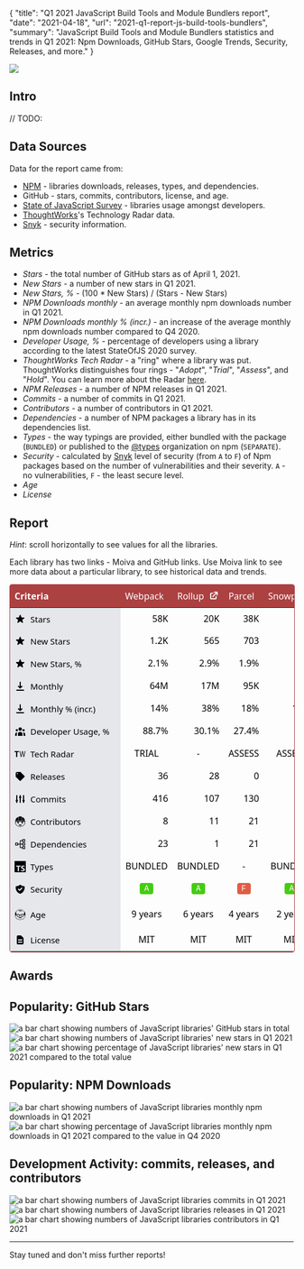 {
    "title": "Q1 2021 JavaScript Build Tools and Module Bundlers report",
    "date": "2021-04-18",
    "url": "2021-q1-report-js-build-tools-bundlers",
    "summary": "JavaScript Build Tools and Module Bundlers statistics and trends in Q1 2021: Npm Downloads, GitHub Stars, Google Trends, Security, Releases, and more."
}

![](/blog/images/2021-q1-report/logo.png)

## Intro
// TODO:

## Data Sources
Data for the report came from:
- [NPM](https://www.npmjs.com/) - libraries downloads, releases, types, and dependencies.
- GitHub - stars, commits, contributors, license, and age.
- [State of JavaScript Survey](https://stateofjs.com/) - libraries usage amongst developers.
- [ThoughtWorks](https://www.thoughtworks.com/)'s Technology Radar data.
- [Snyk](https://snyk.io/) - security information.

## Metrics
- *Stars* - the total number of GitHub stars as of April 1, 2021.
- *New Stars* - a number of new stars in Q1 2021.
- *New Stars, %* - (100 * New Stars) / (Stars - New Stars)
- *NPM Downloads monthly* - an average monthly npm downloads number in Q1 2021.
- *NPM Downloads monthly % (incr.)* - an increase of the average monthly npm downloads number compared to Q4 2020.
- *Developer Usage, %* - percentage of developers using a library according to the latest StateOfJS 2020 survey.
- *ThoughtWorks Tech Radar* - a "ring" where a library was put. ThoughtWorks distinguishes four rings - "*Adopt*", "*Trial*", "*Assess*", and "*Hold*". You can learn more about the Radar [here](https://www.thoughtworks.com/radar/faq).
- *NPM Releases* - a number of NPM releases in Q1 2021.
- *Commits* - a number of commits in Q1 2021.
- *Contributors* - a number of contributors in Q1 2021.
- *Dependencies* - a number of NPM packages a library has in its dependencies list.
- *Types* - the way typings are provided, either bundled with the package (`BUNDLED`) or published to the [@types](https://www.npmjs.com/~types) organization on npm (`SEPARATE`).
- *Security* - calculated by [Snyk](https://snyk.io/) level of security (from `A` to `F`) of Npm packages based on the number of vulnerabilities and their severity. `A` - no vulnerabilities, `F` - the least secure level.
- *Age*
- *License*

## Report
*Hint*: scroll horizontally to see values for all the libraries.

Each library has two links - Moiva and GitHub links. Use Moiva link to see more data about a particular library, to see historical data and trends.

<style type='text/css'>
.wrapper-2021q1 {
    border-color: rgba(172, 65, 66, 1);
    border-radius: 0.25rem;
    border-width: 1px;
    border-style: solid;
    width: 100%;
    overflow: scroll;
}
.wrapper-2021q1 table {
  padding: 0;
  margin: 0;
  border: none;
    font-size: 16px;
    border-width: 1px;
    table-layout: auto;
    border-collapse: collapse;
    text-indent: 0;
    border-color: inherit;
    font-family: ui-sans-serif, system-ui, -apple-system, BlinkMacSystemFont, "Segoe UI", Roboto, "Helvetica Neue", Arial, "Noto Sans", sans-serif, "Apple Color Emoji", "Segoe UI Emoji", "Segoe UI Symbol", "Noto Color Emoji";
}
.wrapper-2021q1 thead {
    background-color: rgba(172, 65, 66, 1.0);
    color: white;
}
.wrapper-2021q1 thead th {
    z-index: 1;
    border: none;
}

.wrapper-2021q1 thead th:first-child {
    background-color: rgba(172, 65, 66, 1.0);
    height: 2.5rem;
    position: -webkit-sticky;
    position: sticky;
    left: 0;
    z-index: 2;
}

.wrapper-2021q1 thead th:first-child div {
    width: 180px;
}

.wrapper-2021q1 thead th div {
    display: flex;
}

.wrapper-2021q1 tbody {
    color: black;
}

.wrapper-2021q1 tbody th {
    font-weight: 500;
    font-size: 15px;
    position: -webkit-sticky;
    position: sticky;
    left: 0;
    z-index: 1;
    background-color: rgba(229, 231, 235, 1.0) !important;
    padding-left: 0.5rem;
    padding-right: 0.5rem;
    border-left: none;
}

.wrapper-2021q1 tbody tr {
    height: 40px;
}

.wrapper-2021q1 td, th {
    border-bottom: none;
    border-top: none;
}

.wrapper-2021q1 a.primary-link {
    font-weight: 400;
    color: rgba(255, 255, 255, 1) !important;
}

.wrapper-2021q1 a.primary-link:hover {
    font-weight: 400;
    --tw-text-opacity: 1;
    color: rgba(255, 255, 255, var(--tw-text-opacity));
    text-decoration: underline;
}
.wrapper-2021q1 a, .link {
    cursor: pointer;
    font-weight: 400;
    color: rgba(172, 65, 66, 1);
}
.wrapper-2021q1 a {
    color: inherit;
    text-decoration: inherit;
}

.wrapper-2021q1 .ml-2 {
    margin-left: 0.5rem;
}
.wrapper-2021q1 svg {
    display: block;
    vertical-align: middle;
}
.wrapper-2021q1 .w-5 {
    width: 1.25rem;
}
.wrapper-2021q1 .h-5 {
    height: 1.25rem;
}
.wrapper-2021q1 .border-r {
    border-right-width: 1px !important;
}

.wrapper-2021q1 .border-gray-300 {
    border-color: rgba(209, 213, 219, 1);
}

.wrapper-2021q1 .items-center {
    align-items: center;
}

.wrapper-2021q1 .flex {
    display: flex;
}
.wrapper-2021q1 .justify-end {
    justify-content: flex-end;
}
.wrapper-2021q1 .justify-center {
    justify-content: center;
}
.wrapper-2021q1 .sec {
    border-radius: 4px;
    width: 24px;
    height: 20px;
    display: flex;
    align-items: center;
    justify-content: center;
    font-family: ui-monospace, SFMono-Regular, Menlo, Monaco, Consolas, "Liberation Mono", "Courier New", monospace;
    font-size: 14px;
    line-height: 20px;
    color: white !important;
    text-decoration: none;
}
.wrapper-2021q1 .sec-A {
    background-color: #4c1;
}
.wrapper-2021q1 .sec-E, .wrapper-2021q1 .sec-F {
    background-color: #e05d44;
}
</style>

<div class="wrapper-2021q1"><table><thead class="text-white bg-primary"><tr><th scope="col"><div class="w-52">Criteria</div></th><th scope="col"><div><a href="/?npm=webpack" class="primary-link">Webpack</a><a href="https://github.com/webpack/webpack" target="_blank" class="ml-2 primary-link"><svg xmlns="http://www.w3.org/2000/svg" class="w-5 h-5" viewBox="0 0 20 20" fill="currentColor"><path d="M11 3a1 1 0 100 2h2.586l-6.293 6.293a1 1 0 101.414 1.414L15 6.414V9a1 1 0 102 0V4a1 1 0 00-1-1h-5z"></path><path d="M5 5a2 2 0 00-2 2v8a2 2 0 002 2h8a2 2 0 002-2v-3a1 1 0 10-2 0v3H5V7h3a1 1 0 000-2H5z"></path></svg></a></div></th><th scope="col"><div><a href="/?npm=rollup" class="primary-link">Rollup</a><a href="https://github.com/rollup/rollup" target="_blank" class="ml-2 primary-link"><svg xmlns="http://www.w3.org/2000/svg" class="w-5 h-5" viewBox="0 0 20 20" fill="currentColor"><path d="M11 3a1 1 0 100 2h2.586l-6.293 6.293a1 1 0 101.414 1.414L15 6.414V9a1 1 0 102 0V4a1 1 0 00-1-1h-5z"></path><path d="M5 5a2 2 0 00-2 2v8a2 2 0 002 2h8a2 2 0 002-2v-3a1 1 0 10-2 0v3H5V7h3a1 1 0 000-2H5z"></path></svg></a></div></th><th scope="col"><div><a href="/?npm=@parcel/core" class="primary-link">Parcel</a><a href="https://github.com/parcel-bundler/parcel" target="_blank" class="ml-2 primary-link"><svg xmlns="http://www.w3.org/2000/svg" class="w-5 h-5" viewBox="0 0 20 20" fill="currentColor"><path d="M11 3a1 1 0 100 2h2.586l-6.293 6.293a1 1 0 101.414 1.414L15 6.414V9a1 1 0 102 0V4a1 1 0 00-1-1h-5z"></path><path d="M5 5a2 2 0 00-2 2v8a2 2 0 002 2h8a2 2 0 002-2v-3a1 1 0 10-2 0v3H5V7h3a1 1 0 000-2H5z"></path></svg></a></div></th><th scope="col"><div><a href="/?npm=snowpack" class="primary-link">Snowpack</a><a href="https://github.com/snowpackjs/snowpack" target="_blank" class="ml-2 primary-link"><svg xmlns="http://www.w3.org/2000/svg" class="w-5 h-5" viewBox="0 0 20 20" fill="currentColor"><path d="M11 3a1 1 0 100 2h2.586l-6.293 6.293a1 1 0 101.414 1.414L15 6.414V9a1 1 0 102 0V4a1 1 0 00-1-1h-5z"></path><path d="M5 5a2 2 0 00-2 2v8a2 2 0 002 2h8a2 2 0 002-2v-3a1 1 0 10-2 0v3H5V7h3a1 1 0 000-2H5z"></path></svg></a></div></th><th scope="col"><div><a href="/?npm=vite" class="primary-link">Vite</a><a href="https://github.com/vitejs/vite" target="_blank" class="ml-2 primary-link"><svg xmlns="http://www.w3.org/2000/svg" class="w-5 h-5" viewBox="0 0 20 20" fill="currentColor"><path d="M11 3a1 1 0 100 2h2.586l-6.293 6.293a1 1 0 101.414 1.414L15 6.414V9a1 1 0 102 0V4a1 1 0 00-1-1h-5z"></path><path d="M5 5a2 2 0 00-2 2v8a2 2 0 002 2h8a2 2 0 002-2v-3a1 1 0 10-2 0v3H5V7h3a1 1 0 000-2H5z"></path></svg></a></div></th><th scope="col"><div><a href="/?npm=esbuild" class="primary-link">Esbuild</a><a href="https://github.com/evanw/esbuild" target="_blank" class="ml-2 primary-link"><svg xmlns="http://www.w3.org/2000/svg" class="w-5 h-5" viewBox="0 0 20 20" fill="currentColor"><path d="M11 3a1 1 0 100 2h2.586l-6.293 6.293a1 1 0 101.414 1.414L15 6.414V9a1 1 0 102 0V4a1 1 0 00-1-1h-5z"></path><path d="M5 5a2 2 0 00-2 2v8a2 2 0 002 2h8a2 2 0 002-2v-3a1 1 0 10-2 0v3H5V7h3a1 1 0 000-2H5z"></path></svg></a></div></th><th scope="col"><div><a href="/?npm=wmr" class="primary-link">Wmr</a><a href="https://github.com/preactjs/wmr" target="_blank" class="ml-2 primary-link"><svg xmlns="http://www.w3.org/2000/svg" class="w-5 h-5" viewBox="0 0 20 20" fill="currentColor"><path d="M11 3a1 1 0 100 2h2.586l-6.293 6.293a1 1 0 101.414 1.414L15 6.414V9a1 1 0 102 0V4a1 1 0 00-1-1h-5z"></path><path d="M5 5a2 2 0 00-2 2v8a2 2 0 002 2h8a2 2 0 002-2v-3a1 1 0 10-2 0v3H5V7h3a1 1 0 000-2H5z"></path></svg></a></div></th><th scope="col"><div><a href="/?npm=browserify" class="primary-link">Browserify</a><a href="https://github.com/browserify/browserify" target="_blank" class="ml-2 primary-link"><svg xmlns="http://www.w3.org/2000/svg" class="w-5 h-5" viewBox="0 0 20 20" fill="currentColor"><path d="M11 3a1 1 0 100 2h2.586l-6.293 6.293a1 1 0 101.414 1.414L15 6.414V9a1 1 0 102 0V4a1 1 0 00-1-1h-5z"></path><path d="M5 5a2 2 0 00-2 2v8a2 2 0 002 2h8a2 2 0 002-2v-3a1 1 0 10-2 0v3H5V7h3a1 1 0 000-2H5z"></path></svg></a></div></th><th scope="col"><div><a href="/?npm=microbundle" class="primary-link">Microbundle</a><a href="https://github.com/developit/microbundle" target="_blank" class="ml-2 primary-link"><svg xmlns="http://www.w3.org/2000/svg" class="w-5 h-5" viewBox="0 0 20 20" fill="currentColor"><path d="M11 3a1 1 0 100 2h2.586l-6.293 6.293a1 1 0 101.414 1.414L15 6.414V9a1 1 0 102 0V4a1 1 0 00-1-1h-5z"></path><path d="M5 5a2 2 0 00-2 2v8a2 2 0 002 2h8a2 2 0 002-2v-3a1 1 0 10-2 0v3H5V7h3a1 1 0 000-2H5z"></path></svg></a></div></th></tr></thead><tbody><!-- Stars --><tr class="row"><th class="border-r border-gray-300"><div class="flex items-center border-r"><svg xmlns="http://www.w3.org/2000/svg" class="w-5 h-5" viewBox="0 0 20 20" fill="currentColor"><path d="M9.049 2.927c.3-.921 1.603-.921 1.902 0l1.07 3.292a1 1 0 00.95.69h3.462c.969 0 1.371 1.24.588 1.81l-2.8 2.034a1 1 0 00-.364 1.118l1.07 3.292c.3.921-.755 1.688-1.54 1.118l-2.8-2.034a1 1 0 00-1.175 0l-2.8 2.034c-.784.57-1.838-.197-1.539-1.118l1.07-3.292a1 1 0 00-.364-1.118L2.98 8.72c-.783-.57-.38-1.81.588-1.81h3.461a1 1 0 00.951-.69l1.07-3.292z"></path></svg><div class="ml-2">Stars</div></div></th><td class="border-r border-gray-300"><div class="flex justify-end" data-v-76753836="">58K</div></td><td class="border-r border-gray-300"><div class="flex justify-end" data-v-76753836="">20K</div></td><td class="border-r border-gray-300"><div class="flex justify-end" data-v-76753836="">38K</div></td><td class="border-r border-gray-300"><div class="flex justify-end" data-v-76753836="">18K</div></td><td class="border-r border-gray-300"><div class="flex justify-end" data-v-76753836="">24K</div></td><td class="border-r border-gray-300"><div class="flex justify-end" data-v-76753836="">23K</div></td><td class="border-r border-gray-300"><div class="flex justify-end" data-v-76753836="">3.8K</div></td><td class="border-r border-gray-300"><div class="flex justify-end" data-v-76753836="">14K</div></td><td class="border-r border-gray-300"><div class="flex justify-end" data-v-76753836="">6K</div></td></tr><tr class="row"><th class="border-r border-gray-300"><div class="flex items-center border-r"><svg xmlns="http://www.w3.org/2000/svg" class="w-5 h-5" viewBox="0 0 20 20" fill="currentColor"><path d="M9.049 2.927c.3-.921 1.603-.921 1.902 0l1.07 3.292a1 1 0 00.95.69h3.462c.969 0 1.371 1.24.588 1.81l-2.8 2.034a1 1 0 00-.364 1.118l1.07 3.292c.3.921-.755 1.688-1.54 1.118l-2.8-2.034a1 1 0 00-1.175 0l-2.8 2.034c-.784.57-1.838-.197-1.539-1.118l1.07-3.292a1 1 0 00-.364-1.118L2.98 8.72c-.783-.57-.38-1.81.588-1.81h3.461a1 1 0 00.951-.69l1.07-3.292z"></path></svg><div class="ml-2">New Stars</div></div></th><td class="border-r border-gray-300 bg-gray-200"><div class="flex items-center justify-end" data-v-76753836="">1.2K</div></td><td class="border-r border-gray-300 bg-gray-200"><div class="flex items-center justify-end" data-v-76753836="">565</div></td><td class="border-r border-gray-300 bg-gray-200"><div class="flex items-center justify-end" data-v-76753836="">703</div></td><td class="border-r border-gray-300 bg-gray-200"><div class="flex items-center justify-end" data-v-76753836="">3.1K</div></td><td class="border-r border-gray-300 bg-gray-200"><div class="flex items-center justify-end" data-v-76753836="">9.4K</div></td><td class="border-r border-gray-300 bg-gray-200"><div class="flex items-center justify-end" data-v-76753836="">6.3K</div></td><td class="border-r border-gray-300 bg-gray-200"><div class="flex items-center justify-end" data-v-76753836="">596</div></td><td class="border-r border-gray-300 bg-gray-200"><div class="flex items-center justify-end" data-v-76753836="">167</div></td><td class="border-r border-gray-300 bg-gray-200"><div class="flex items-center justify-end" data-v-76753836="">387</div></td></tr><tr class="row"><th class="border-r border-gray-300"><div class="flex items-center border-r"><svg xmlns="http://www.w3.org/2000/svg" class="w-5 h-5" viewBox="0 0 20 20" fill="currentColor"><path d="M9.049 2.927c.3-.921 1.603-.921 1.902 0l1.07 3.292a1 1 0 00.95.69h3.462c.969 0 1.371 1.24.588 1.81l-2.8 2.034a1 1 0 00-.364 1.118l1.07 3.292c.3.921-.755 1.688-1.54 1.118l-2.8-2.034a1 1 0 00-1.175 0l-2.8 2.034c-.784.57-1.838-.197-1.539-1.118l1.07-3.292a1 1 0 00-.364-1.118L2.98 8.72c-.783-.57-.38-1.81.588-1.81h3.461a1 1 0 00.951-.69l1.07-3.292z"></path></svg><div class="ml-2">New Stars, %</div></div></th><td class="border-r border-gray-300"><div class="flex items-center justify-end" data-v-76753836="">2.1% </div></td><td class="border-r border-gray-300"><div class="flex items-center justify-end" data-v-76753836="">2.9% </div></td><td class="border-r border-gray-300"><div class="flex items-center justify-end" data-v-76753836="">1.9% </div></td><td class="border-r border-gray-300"><div class="flex items-center justify-end" data-v-76753836="">21% </div></td><td class="border-r border-gray-300"><div class="flex items-center justify-end" data-v-76753836="">68% </div></td><td class="border-r border-gray-300"><div class="flex items-center justify-end" data-v-76753836="">38% </div></td><td class="border-r border-gray-300"><div class="flex items-center justify-end" data-v-76753836="">19% </div></td><td class="border-r border-gray-300"><div class="flex items-center justify-end" data-v-76753836="">1.2% </div></td><td class="border-r border-gray-300"><div class="flex items-center justify-end" data-v-76753836="">7% </div></td></tr><tr class="row"><th class="border-r border-gray-300"><div class="flex items-center border-r"><svg xmlns="http://www.w3.org/2000/svg" class="w-5 h-5" viewBox="0 0 20 20" fill="currentColor"><path fill-rule="evenodd" d="M3 17a1 1 0 011-1h12a1 1 0 110 2H4a1 1 0 01-1-1zm3.293-7.707a1 1 0 011.414 0L9 10.586V3a1 1 0 112 0v7.586l1.293-1.293a1 1 0 111.414 1.414l-3 3a1 1 0 01-1.414 0l-3-3a1 1 0 010-1.414z" clip-rule="evenodd"></path></svg><div class="ml-2">Monthly</div></div></th><td class="border-r border-gray-300 bg-gray-200"><div class="flex items-center justify-end" data-v-76753836="">64M</div></td><td class="border-r border-gray-300 bg-gray-200"><div class="flex items-center justify-end" data-v-76753836="">17M</div></td><td class="border-r border-gray-300 bg-gray-200"><div class="flex items-center justify-end" data-v-76753836="">95K</div></td><td class="border-r border-gray-300 bg-gray-200"><div class="flex items-center justify-end" data-v-76753836="">142K</div></td><td class="border-r border-gray-300 bg-gray-200"><div class="flex items-center justify-end" data-v-76753836="">168K</div></td><td class="border-r border-gray-300 bg-gray-200"><div class="flex items-center justify-end" data-v-76753836="">1.1M</div></td><td class="border-r border-gray-300 bg-gray-200"><div class="flex items-center justify-end" data-v-76753836="">1.2K</div></td><td class="border-r border-gray-300 bg-gray-200"><div class="flex items-center justify-end" data-v-76753836="">5M</div></td><td class="border-r border-gray-300 bg-gray-200"><div class="flex items-center justify-end" data-v-76753836="">91K</div></td></tr><tr class="row"><th class="border-r border-gray-300"><div class="flex items-center border-r"><svg xmlns="http://www.w3.org/2000/svg" class="w-5 h-5" viewBox="0 0 20 20" fill="currentColor"><path fill-rule="evenodd" d="M3 17a1 1 0 011-1h12a1 1 0 110 2H4a1 1 0 01-1-1zm3.293-7.707a1 1 0 011.414 0L9 10.586V3a1 1 0 112 0v7.586l1.293-1.293a1 1 0 111.414 1.414l-3 3a1 1 0 01-1.414 0l-3-3a1 1 0 010-1.414z" clip-rule="evenodd"></path></svg><div class="ml-2">Monthly % (incr.)</div></div></th><td class="border-r border-gray-300"><div class="flex items-center justify-end" data-v-76753836="">14% </div></td><td class="border-r border-gray-300"><div class="flex items-center justify-end" data-v-76753836="">38% </div></td><td class="border-r border-gray-300"><div class="flex items-center justify-end" data-v-76753836="">18% </div></td><td class="border-r border-gray-300"><div class="flex items-center justify-end" data-v-76753836="">101% </div></td><td class="border-r border-gray-300"><div class="flex items-center justify-end" data-v-76753836="">260% </div></td><td class="border-r border-gray-300"><div class="flex items-center justify-end" data-v-76753836="">189% </div></td><td class="border-r border-gray-300"><div class="flex items-center justify-end" data-v-76753836="">25% </div></td><td class="border-r border-gray-300"><div class="flex items-center justify-end" data-v-76753836="">11% </div></td><td class="border-r border-gray-300"><div class="flex items-center justify-end" data-v-76753836="">14% </div></td></tr><tr class="row"><th class="border-r border-gray-300"><div class="flex items-center border-r"><svg xmlns="http://www.w3.org/2000/svg" class="w-5 h-5" viewBox="0 0 20 20" fill="currentColor"><path d="M13 6a3 3 0 11-6 0 3 3 0 016 0zM18 8a2 2 0 11-4 0 2 2 0 014 0zM14 15a4 4 0 00-8 0v3h8v-3zM6 8a2 2 0 11-4 0 2 2 0 014 0zM16 18v-3a5.972 5.972 0 00-.75-2.906A3.005 3.005 0 0119 15v3h-3zM4.75 12.094A5.973 5.973 0 004 15v3H1v-3a3 3 0 013.75-2.906z"></path></svg><div class="ml-2">Developer Usage, %</div></div></th><td class="border-r border-gray-300 bg-gray-200"><div class="flex items-center justify-end" data-v-76753836="">88.7%</div></td><td class="border-r border-gray-300 bg-gray-200"><div class="flex items-center justify-end" data-v-76753836="">30.1%</div></td><td class="border-r border-gray-300 bg-gray-200"><div class="flex items-center justify-end" data-v-76753836="">27.4%</div></td><td class="border-r border-gray-300 bg-gray-200"><div class="flex items-center justify-end" data-v-76753836="">5.4%</div></td><td class="border-r border-gray-300 bg-gray-200"><div class="flex items-center justify-end" data-v-76753836="">-</div></td><td class="border-r border-gray-300 bg-gray-200"><div class="flex items-center justify-end" data-v-76753836="">5.5%</div></td><td class="border-r border-gray-300 bg-gray-200"><div class="flex items-center justify-end" data-v-76753836="">-</div></td><td class="border-r border-gray-300 bg-gray-200"><div class="flex items-center justify-end" data-v-76753836="">34.9%</div></td><td class="border-r border-gray-300 bg-gray-200"><div class="flex items-center justify-end" data-v-76753836="">-</div></td></tr><tr class="row"><th class="border-r border-gray-300"><div class="flex items-center border-r"><div class="root w-5 dark"><svg xmlns="http://www.w3.org/2000/svg" xmlns:xlink="http://www.w3.org/1999/xlink" viewBox="0 0 66 36" fill="#fff" fill-rule="evenodd" stroke="#000" stroke-linecap="round" stroke-linejoin="round"><path d="M0 5.93V0h25.132v5.93h-9.06v29h-7v-29zM29.255 0h3.5L38.5 28.2 44.87 0h3.463l6.052 28.188L60.535 0H64l-8 34.92h-3.587l-5.93-28.546L40.16 34.92h-3.587z" stroke="none" style="color: black; fill: currentcolor;"></path></svg></div><div class="ml-2">Tech Radar</div></div></th><td class="border-r border-gray-300"><div class="flex items-center justify-center" data-v-76753836="">TRIAL</div></td><td class="border-r border-gray-300"><div class="flex items-center justify-center" data-v-76753836="">-</div></td><td class="border-r border-gray-300"><div class="flex items-center justify-center" data-v-76753836="">ASSESS</div></td><td class="border-r border-gray-300"><div class="flex items-center justify-center" data-v-76753836="">ASSESS</div></td><td class="border-r border-gray-300"><div class="flex items-center justify-center" data-v-76753836="">-</div></td><td class="border-r border-gray-300"><div class="flex items-center justify-center" data-v-76753836="">-</div></td><td class="border-r border-gray-300"><div class="flex items-center justify-center" data-v-76753836="">-</div></td><td class="border-r border-gray-300"><div class="flex items-center justify-center" data-v-76753836="">-</div></td><td class="border-r border-gray-300"><div class="flex items-center justify-center" data-v-76753836="">-</div></td></tr><tr class="row"><th class="border-r border-gray-300"><div class="flex items-center border-r"><svg xmlns="http://www.w3.org/2000/svg" class="w-5 h-5" viewBox="0 0 20 20" fill="currentColor"><path fill-rule="evenodd" d="M17.707 9.293a1 1 0 010 1.414l-7 7a1 1 0 01-1.414 0l-7-7A.997.997 0 012 10V5a3 3 0 013-3h5c.256 0 .512.098.707.293l7 7zM5 6a1 1 0 100-2 1 1 0 000 2z" clip-rule="evenodd"></path></svg><div class="ml-2">Releases</div></div></th><td class="border-r border-gray-300 bg-gray-200"><div class="flex items-center justify-end" data-v-76753836="">36</div></td><td class="border-r border-gray-300 bg-gray-200"><div class="flex items-center justify-end" data-v-76753836="">28</div></td><td class="border-r border-gray-300 bg-gray-200"><div class="flex items-center justify-end" data-v-76753836="">0</div></td><td class="border-r border-gray-300 bg-gray-200"><div class="flex items-center justify-end" data-v-76753836="">18</div></td><td class="border-r border-gray-300 bg-gray-200"><div class="flex items-center justify-end" data-v-76753836="">12</div></td><td class="border-r border-gray-300 bg-gray-200"><div class="flex items-center justify-end" data-v-76753836="">43</div></td><td class="border-r border-gray-300 bg-gray-200"><div class="flex items-center justify-end" data-v-76753836="">10</div></td><td class="border-r border-gray-300 bg-gray-200"><div class="flex items-center justify-end" data-v-76753836="">0</div></td><td class="border-r border-gray-300 bg-gray-200"><div class="flex items-center justify-end" data-v-76753836="">0</div></td></tr><tr class="row"><th class="border-r border-gray-300"><div class="flex items-center border-r"><svg xmlns="http://www.w3.org/2000/svg" class="w-5 h-5" viewBox="0 0 20 20" fill="currentColor"><path d="M5 4a1 1 0 00-2 0v7.268a2 2 0 000 3.464V16a1 1 0 102 0v-1.268a2 2 0 000-3.464V4zM11 4a1 1 0 10-2 0v1.268a2 2 0 000 3.464V16a1 1 0 102 0V8.732a2 2 0 000-3.464V4zM16 3a1 1 0 011 1v7.268a2 2 0 010 3.464V16a1 1 0 11-2 0v-1.268a2 2 0 010-3.464V4a1 1 0 011-1z"></path></svg><div class="ml-2">Commits</div></div></th><td class="border-r border-gray-300"><div class="flex items-center justify-end" data-v-76753836="">416</div></td><td class="border-r border-gray-300"><div class="flex items-center justify-end" data-v-76753836="">107</div></td><td class="border-r border-gray-300"><div class="flex items-center justify-end" data-v-76753836="">130</div></td><td class="border-r border-gray-300"><div class="flex items-center justify-end" data-v-76753836="">514</div></td><td class="border-r border-gray-300"><div class="flex items-center justify-end" data-v-76753836="">1002</div></td><td class="border-r border-gray-300"><div class="flex items-center justify-end" data-v-76753836="">492</div></td><td class="border-r border-gray-300"><div class="flex items-center justify-end" data-v-76753836="">339</div></td><td class="border-r border-gray-300"><div class="flex items-center justify-end" data-v-76753836="">1</div></td><td class="border-r border-gray-300"><div class="flex items-center justify-end" data-v-76753836="">4</div></td></tr><tr class="row"><th class="border-r border-gray-300"><div class="flex items-center border-r"><svg xmlns="http://www.w3.org/2000/svg" class="w-5 h-5" preserveAspectRatio="xMidYMid meet" viewBox="0 0 64 64"><path d="M40.322 4.102C38.603 2.702 35.304 2 32 2c-3.302 0-6.601.701-8.32 2.101v21.41h16.643V4.102z" fill="black"></path><path d="M58.384 27.574l.532.284C58.39 17.578 53.723 9.323 41.937 6.47l.001 17.323c6.843.676 12.639 2.022 16.446 3.781" fill="black"></path><path d="M22.063 23.793l.002-17.323C10.277 9.323 5.61 17.578 5.084 27.859l.532-.284c3.808-1.76 9.604-3.106 16.447-3.782" fill="black"></path><path d="M58 35.486V32h4c0-1.345-1.032-2.616-2.833-3.761c-2.343-.574-9.126-2.125-17.229-2.933v1.717H22.063v-1.717c-8.105.808-14.892 2.358-17.231 2.935C3.031 29.384 2 30.655 2 32h4v3.486C4.496 36.193 3 37.79 3 41c0 3.981 2.302 5.506 4.064 5.893C8.271 55.282 26.084 62 32 62s23.729-6.718 24.936-15.107C58.698 46.506 61 44.981 61 41c0-3.21-1.496-4.807-3-5.514zM56 45h-1v1c0 7.037-16.911 14-23 14S9 53.037 9 46v-1H8c-.122 0-3-.046-3-4c0-3.834 2.701-3.994 3-4h1v-5h46v5h1c.122 0 3 .046 3 4c0 3.834-2.701 3.994-3 4z" fill="black"></path><path d="M25 38.558c0-.552-.113-1.073-.295-1.562c1.03.747 1.859 1.752 2.295 3.06c0-7.998-14-7.998-14-.998c.652-1.632 2.162-2.72 3.963-3.252A4.454 4.454 0 0 0 16 38.558a4.5 4.5 0 0 0 9 0" fill="black"></path><path d="M37 40.056c.436-1.308 1.265-2.313 2.295-3.06A4.451 4.451 0 0 0 39 38.558a4.5 4.5 0 0 0 9 0a4.456 4.456 0 0 0-.963-2.752c1.801.532 3.311 1.62 3.963 3.252c0-7-14-7-14 .998" fill="black"></path><path d="M40.1 49.708H23.901c-.9 0-.9.857-.9.857c0 3.43 4.5 5.143 9 5.143s9-1.713 9-5.143c-.001 0-.001-.857-.901-.857" fill="black"></path></svg><div class="ml-2">Contributors</div></div></th><td class="border-r border-gray-300 bg-gray-200"><div class="flex items-center justify-end" data-v-76753836="">8</div></td><td class="border-r border-gray-300 bg-gray-200"><div class="flex items-center justify-end" data-v-76753836="">11</div></td><td class="border-r border-gray-300 bg-gray-200"><div class="flex items-center justify-end" data-v-76753836="">21</div></td><td class="border-r border-gray-300 bg-gray-200"><div class="flex items-center justify-end" data-v-76753836="">33</div></td><td class="border-r border-gray-300 bg-gray-200"><div class="flex items-center justify-end" data-v-76753836="">58</div></td><td class="border-r border-gray-300 bg-gray-200"><div class="flex items-center justify-end" data-v-76753836="">20</div></td><td class="border-r border-gray-300 bg-gray-200"><div class="flex items-center justify-end" data-v-76753836="">14</div></td><td class="border-r border-gray-300 bg-gray-200"><div class="flex items-center justify-end" data-v-76753836="">1</div></td><td class="border-r border-gray-300 bg-gray-200"><div class="flex items-center justify-end" data-v-76753836="">4</div></td></tr><tr class="row"><th class="border-r border-gray-300"><div class="flex items-center border-r"><svg xmlns="http://www.w3.org/2000/svg" class="w-5 h-5" preserveAspectRatio="xMidYMid meet" viewBox="0 0 32 32"><path d="M30 10V2h-8v3h-5a2.002 2.002 0 0 0-2 2v8h-5v-3H2v8h8v-3h5v8a2.002 2.002 0 0 0 2 2h5v3h8v-8h-8v3h-5v-8h5v3h8v-8h-8v3h-5V7h5v3zM8 18H4v-4h4zm16 6h4v4h-4zm0-10h4v4h-4zm0-10h4v4h-4z" fill="black"></path></svg><div class="ml-2">Dependencies</div></div></th><td class="border-r border-gray-300"><div class="flex items-center justify-end" data-v-76753836="">23</div></td><td class="border-r border-gray-300"><div class="flex items-center justify-end" data-v-76753836="">1</div></td><td class="border-r border-gray-300"><div class="flex items-center justify-end" data-v-76753836="">21</div></td><td class="border-r border-gray-300"><div class="flex items-center justify-end" data-v-76753836="">10</div></td><td class="border-r border-gray-300"><div class="flex items-center justify-end" data-v-76753836="">4</div></td><td class="border-r border-gray-300"><div class="flex items-center justify-end" data-v-76753836="">0</div></td><td class="border-r border-gray-300"><div class="flex items-center justify-end" data-v-76753836="">1</div></td><td class="border-r border-gray-300"><div class="flex items-center justify-end" data-v-76753836="">48</div></td><td class="border-r border-gray-300"><div class="flex items-center justify-end" data-v-76753836="">39</div></td></tr><tr class="row"><th class="border-r border-gray-300"><div class="flex items-center border-r"><div class="flex justify-center w-5"><svg xmlns="http://www.w3.org/2000/svg" class="w-4 h-4" preserveAspectRatio="xMidYMid meet" viewBox="0 0 24 24"><path d="M1.125 0C.502 0 0 .502 0 1.125v21.75C0 23.498.502 24 1.125 24h21.75c.623 0 1.125-.502 1.125-1.125V1.125C24 .502 23.498 0 22.875 0zm17.363 9.75c.612 0 1.154.037 1.627.111a6.38 6.38 0 0 1 1.306.34v2.458a3.95 3.95 0 0 0-.643-.361a5.093 5.093 0 0 0-.717-.26a5.453 5.453 0 0 0-1.426-.2c-.3 0-.573.028-.819.086a2.1 2.1 0 0 0-.623.242c-.17.104-.3.229-.393.374a.888.888 0 0 0-.14.49c0 .196.053.373.156.529c.104.156.252.304.443.444s.423.276.696.41c.273.135.582.274.926.416c.47.197.892.407 1.266.628c.374.222.695.473.963.753c.268.279.472.598.614.957c.142.359.214.776.214 1.253c0 .657-.125 1.21-.373 1.656a3.033 3.033 0 0 1-1.012 1.085a4.38 4.38 0 0 1-1.487.596c-.566.12-1.163.18-1.79.18a9.916 9.916 0 0 1-1.84-.164a5.544 5.544 0 0 1-1.512-.493v-2.63a5.033 5.033 0 0 0 3.237 1.2c.333 0 .624-.03.872-.09c.249-.06.456-.144.623-.25c.166-.108.29-.234.373-.38a1.023 1.023 0 0 0-.074-1.089a2.12 2.12 0 0 0-.537-.5a5.597 5.597 0 0 0-.807-.444a27.72 27.72 0 0 0-1.007-.436c-.918-.383-1.602-.852-2.053-1.405c-.45-.553-.676-1.222-.676-2.005c0-.614.123-1.141.369-1.582c.246-.441.58-.804 1.004-1.089a4.494 4.494 0 0 1 1.47-.629a7.536 7.536 0 0 1 1.77-.201zm-15.113.188h9.563v2.166H9.506v9.646H6.789v-9.646H3.375z" fill="black"></path></svg></div><div class="ml-2">Types</div></div></th><td class="border-r border-gray-300 bg-gray-200"><div class="flex items-center justify-center" data-v-76753836="">BUNDLED</div></td><td class="border-r border-gray-300 bg-gray-200"><div class="flex items-center justify-center" data-v-76753836="">BUNDLED</div></td><td class="border-r border-gray-300 bg-gray-200"><div class="flex items-center justify-center" data-v-76753836="">-</div></td><td class="border-r border-gray-300 bg-gray-200"><div class="flex items-center justify-center" data-v-76753836="">BUNDLED</div></td><td class="border-r border-gray-300 bg-gray-200"><div class="flex items-center justify-center" data-v-76753836="">BUNDLED</div></td><td class="border-r border-gray-300 bg-gray-200"><div class="flex items-center justify-center" data-v-76753836="">BUNDLED</div></td><td class="border-r border-gray-300 bg-gray-200"><div class="flex items-center justify-center" data-v-76753836="">BUNDLED</div></td><td class="border-r border-gray-300 bg-gray-200"><div class="flex items-center justify-center" data-v-76753836="">SEPARATE</div></td><td class="border-r border-gray-300 bg-gray-200"><div class="flex items-center justify-center" data-v-76753836="">-</div></td></tr><tr class="row"><th class="border-r border-gray-300"><div class="flex items-center border-r"><svg xmlns="http://www.w3.org/2000/svg" class="w-5 h-5" viewBox="0 0 20 20" fill="currentColor"><path fill-rule="evenodd" d="M2.166 4.999A11.954 11.954 0 0010 1.944 11.954 11.954 0 0017.834 5c.11.65.166 1.32.166 2.001 0 5.225-3.34 9.67-8 11.317C5.34 16.67 2 12.225 2 7c0-.682.057-1.35.166-2.001zm11.541 3.708a1 1 0 00-1.414-1.414L9 10.586 7.707 9.293a1 1 0 00-1.414 1.414l2 2a1 1 0 001.414 0l4-4z" clip-rule="evenodd"></path></svg><div class="ml-2">Security</div></div></th><td class="border-r border-gray-300"><div class="flex items-center justify-center" data-v-76753836=""><a class="sec sec-A" href="https://snyk.io/advisor/npm-package/webpack" target="_blank" data-v-76753836="">A</a></div></td><td class="border-r border-gray-300"><div class="flex items-center justify-center" data-v-76753836=""><a class="sec sec-A" href="https://snyk.io/advisor/npm-package/rollup" target="_blank" data-v-76753836="">A</a></div></td><td class="border-r border-gray-300"><div class="flex items-center justify-center" data-v-76753836=""><a class="sec sec-F" href="https://snyk.io/advisor/npm-package/@parcel/core" target="_blank" data-v-76753836="">F</a></div></td><td class="border-r border-gray-300"><div class="flex items-center justify-center" data-v-76753836=""><a class="sec sec-A" href="https://snyk.io/advisor/npm-package/snowpack" target="_blank" data-v-76753836="">A</a></div></td><td class="border-r border-gray-300"><div class="flex items-center justify-center" data-v-76753836=""><a class="sec sec-A" href="https://snyk.io/advisor/npm-package/vite" target="_blank" data-v-76753836="">A</a></div></td><td class="border-r border-gray-300"><div class="flex items-center justify-center" data-v-76753836=""><a class="sec sec-A" href="https://snyk.io/advisor/npm-package/esbuild" target="_blank" data-v-76753836="">A</a></div></td><td class="border-r border-gray-300"><div class="flex items-center justify-center" data-v-76753836=""><a class="sec sec-A" href="https://snyk.io/advisor/npm-package/wmr" target="_blank" data-v-76753836="">A</a></div></td><td class="border-r border-gray-300"><div class="flex items-center justify-center" data-v-76753836=""><a class="sec sec-A" href="https://snyk.io/advisor/npm-package/browserify" target="_blank" data-v-76753836="">A</a></div></td><td class="border-r border-gray-300"><div class="flex items-center justify-center" data-v-76753836=""><a class="sec sec-F" href="https://snyk.io/advisor/npm-package/microbundle" target="_blank" data-v-76753836="">F</a></div></td></tr><tr class="row"><th class="border-r border-gray-300"><div class="flex items-center border-r"><svg xmlns="http://www.w3.org/2000/svg" class="w-5 h-5" preserveAspectRatio="xMidYMid meet" viewBox="0 0 64 64"><path d="M60.837 36.945l.498-5.47c0-7.263-1.399-13.073-6.523-16.893C52.008 8.973 45.759 2.001 31.994 2C18.236 2 11.99 8.973 9.188 14.583c-5.124 3.819-6.523 9.63-6.523 16.893l.498 5.47C2.472 37.629 2 38.689 2 40.246c0 4.176 2.442 4.737 3.444 4.791C5.942 53.354 14.301 62 32.001 62c18.793 0 26.05-9.859 26.553-16.962c.614-.028 1.435-.214 2.138-.877c.869-.818 1.308-2.136 1.308-3.915c0-1.557-.472-2.617-1.163-3.301m-1.17 6.134c-.672.632-1.655.442-1.658.443l-.919-.22v.943c0 6.538-6.682 16.267-25.089 16.267S6.913 50.784 6.913 44.246l-.007-.925l-.906.2a1.894 1.894 0 0 1-.378.033c-1.761 0-2.131-1.799-2.131-3.308c0-2.34 1.249-2.831 2.296-2.831c.105 0 .175.007.187.008l.19.024l.18-.069c2.273-.892 3.791-2.253 4.513-4.044c1.396-3.471-.546-7.668-1.707-10.177c-.295-.638-.601-1.296-.681-1.608c.223-1.659 2.953-18.062 23.532-18.062c20.576.002 23.309 16.4 23.531 18.062c-.081.313-.385.971-.681 1.608c-1.161 2.508-3.105 6.706-1.708 10.177c.721 1.791 2.239 3.152 4.513 4.044l.18.067l.186-.021a1.77 1.77 0 0 1 .191-.009c1.047 0 2.296.491 2.296 2.831c0 1.335-.292 2.316-.842 2.833" fill="black"></path><path d="M32.001 46.423c-4.848 0-8.777 2.227-8.777 4.737c0 .337.074 1.178.211 1.178h2.961l.585-1.401l.524 1.401H40.53c.158 0 .246-.878.246-1.243c0-2.509-3.928-4.672-8.775-4.672" fill="black"></path><path d="M32.067 9.329a63.897 63.897 0 0 1 6.987.116c2.333.17 4.659.487 7.043.873c-2.121-1.154-4.453-1.918-6.837-2.381c-2.387-.479-4.833-.622-7.261-.556a40.006 40.006 0 0 0-7.186.946c-2.36.505-4.621 1.272-6.909 1.991c2.429.075 4.804-.285 7.15-.494c2.351-.22 4.682-.435 7.013-.495" fill="black"></path><path d="M32.055 13.438a95.341 95.341 0 0 1 8.52.114c2.844.17 5.681.485 8.563.876c-2.665-1.173-5.51-1.93-8.396-2.39c-2.888-.475-5.823-.615-8.743-.549a58.13 58.13 0 0 0-8.684.943c-2.864.502-5.647 1.273-8.453 1.995c2.922.076 5.799-.281 8.653-.492c2.857-.221 5.698-.436 8.54-.497" fill="black"></path><path d="M43.461 28.132a8.366 8.366 0 0 0-7.682 5.036c-2.671-.143-5.183-.017-7.466.23a8.361 8.361 0 0 0-7.771-5.267c-4.618 0-8.366 3.734-8.366 8.345c0 4.608 3.748 8.346 8.366 8.346c4.619 0 8.368-3.737 8.368-8.346c0-.113-.014-.226-.018-.34c1.93-.197 4.022-.3 6.229-.213c-.015.183-.03.365-.03.553c0 4.608 3.748 8.346 8.369 8.346c4.617 0 8.364-3.737 8.364-8.346c.001-4.61-3.746-8.344-8.363-8.344M20.542 42.039c-3.08 0-5.577-2.489-5.577-5.563s2.497-5.564 5.577-5.564s5.578 2.49 5.578 5.564s-2.498 5.563-5.578 5.563m22.917 0c-3.08 0-5.578-2.489-5.578-5.563s2.498-5.564 5.578-5.564s5.578 2.49 5.578 5.564s-2.498 5.563-5.578 5.563" fill="black"></path></svg><div class="ml-2">Age</div></div></th><td class="border-r border-gray-300 bg-gray-200"><div class="flex items-center justify-center" data-v-76753836="">9 years</div></td><td class="border-r border-gray-300 bg-gray-200"><div class="flex items-center justify-center" data-v-76753836="">6 years</div></td><td class="border-r border-gray-300 bg-gray-200"><div class="flex items-center justify-center" data-v-76753836="">4 years</div></td><td class="border-r border-gray-300 bg-gray-200"><div class="flex items-center justify-center" data-v-76753836="">2 years</div></td><td class="border-r border-gray-300 bg-gray-200"><div class="flex items-center justify-center" data-v-76753836="">12 months</div></td><td class="border-r border-gray-300 bg-gray-200"><div class="flex items-center justify-center" data-v-76753836="">5 years</div></td><td class="border-r border-gray-300 bg-gray-200"><div class="flex items-center justify-center" data-v-76753836="">11 months</div></td><td class="border-r border-gray-300 bg-gray-200"><div class="flex items-center justify-center" data-v-76753836="">11 years</div></td><td class="border-r border-gray-300 bg-gray-200"><div class="flex items-center justify-center" data-v-76753836="">3 years</div></td></tr><tr class="row"><th class="border-r border-gray-300"><div class="flex items-center border-r"><svg xmlns="http://www.w3.org/2000/svg" class="w-5 h-5" viewBox="0 0 20 20" fill="currentColor"><path fill-rule="evenodd" d="M4 4a2 2 0 012-2h4.586A2 2 0 0112 2.586L15.414 6A2 2 0 0116 7.414V16a2 2 0 01-2 2H6a2 2 0 01-2-2V4zm2 6a1 1 0 011-1h6a1 1 0 110 2H7a1 1 0 01-1-1zm1 3a1 1 0 100 2h6a1 1 0 100-2H7z" clip-rule="evenodd"></path></svg><div class="ml-2">License</div></div></th><td class="border-r border-gray-300"><div class="flex items-center justify-center" data-v-76753836="">MIT</div></td><td class="border-r border-gray-300"><div class="flex items-center justify-center" data-v-76753836="">MIT</div></td><td class="border-r border-gray-300"><div class="flex items-center justify-center" data-v-76753836="">MIT</div></td><td class="border-r border-gray-300"><div class="flex items-center justify-center" data-v-76753836="">MIT</div></td><td class="border-r border-gray-300"><div class="flex items-center justify-center" data-v-76753836="">MIT</div></td><td class="border-r border-gray-300"><div class="flex items-center justify-center" data-v-76753836="">MIT</div></td><td class="border-r border-gray-300"><div class="flex items-center justify-center" data-v-76753836="">MIT</div></td><td class="border-r border-gray-300"><div class="flex items-center justify-center" data-v-76753836="">MIT</div></td><td class="border-r border-gray-300"><div class="flex items-center justify-center" data-v-76753836="">MIT</div></td></tr></tbody></table></div>

## Awards

## Popularity: GitHub Stars

![a bar chart showing numbers of JavaScript libraries' GitHub stars in total](/blog/images/2021-q1-report/bundlers/stars.png)
![a bar chart showing numbers of JavaScript libraries' new stars in Q1 2021](/blog/images/2021-q1-report/bundlers/new-stars.png)
![a bar chart showing percentage of JavaScript libraries' new stars in Q1 2021 compared to the total value](/blog/images/2021-q1-report/bundlers/new-stars-percentage.png)

## Popularity: NPM Downloads
![a bar chart showing numbers of JavaScript libraries monthly npm downloads in Q1 2021](/blog/images/2021-q1-report/bundlers/npm-downloads.png)
![a bar chart showing percentage of JavaScript libraries monthly npm downloads in Q1 2021 compared to the value in Q4 2020](/blog/images/2021-q1-report/bundlers/npm-downloads-percentage.png)

## Development Activity: commits, releases, and contributors
![a bar chart showing numbers of JavaScript libraries commits in Q1 2021](/blog/images/2021-q1-report/bundlers/commits.png)
![a bar chart showing numbers of JavaScript libraries releases in Q1 2021](/blog/images/2021-q1-report/bundlers/npm-releases.png)
![a bar chart showing numbers of JavaScript libraries contributors in Q1 2021](/blog/images/2021-q1-report/bundlers/contributors.png)

---

Stay tuned and don't miss further reports!
